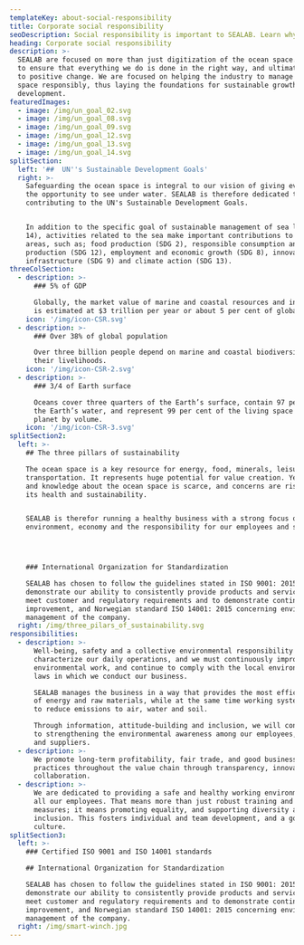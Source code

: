 ```yaml
---
templateKey: about-social-responsibility
title: Corporate social responsibility
seoDescription: Social responsibility is important to SEALAB. Learn why.
heading: Corporate social responsibility
description: >-
  SEALAB are focused on more than just digitization of the ocean space. We want
  to ensure that everything we do is done in the right way, and ultimately leads
  to positive change. We are focused on helping the industry to manage the ocean
  space responsibly, thus laying the foundations for sustainable growth and
  development.
featuredImages:
  - image: /img/un_goal_02.svg
  - image: /img/un_goal_08.svg
  - image: /img/un_goal_09.svg
  - image: /img/un_goal_12.svg
  - image: /img/un_goal_13.svg
  - image: /img/un_goal_14.svg
splitSection:
  left: '##  UN''s Sustainable Development Goals'
  right: >-
    Safeguarding the ocean space is integral to our vision of giving everyone
    the opportunity to see under water. SEALAB is therefore dedicated to
    contributing to the UN's Sustainable Development Goals. 


    In addition to the specific goal of sustainable management of sea life (SDG
    14), activities related to the sea make important contributions to other
    areas, such as; food production (SDG 2), responsible consumption and
    production (SDG 12), employment and economic growth (SDG 8), innovation and
    infrastructure (SDG 9) and climate action (SDG 13).
threeColSection:
  - description: >-
      ### 5% of GDP

      Globally, the market value of marine and coastal resources and industries
      is estimated at $3 trillion per year or about 5 per cent of global GDP.
    icon: '/img/icon-CSR.svg'
  - description: >-
      ### Over 38% of global population

      Over three billion people depend on marine and coastal biodiversity for
      their livelihoods.
    icon: '/img/icon-CSR-2.svg'
  - description: >-
      ### 3/4 of Earth surface

      Oceans cover three quarters of the Earth’s surface, contain 97 per cent of
      the Earth’s water, and represent 99 per cent of the living space on the
      planet by volume.
    icon: '/img/icon-CSR-3.svg'
splitSection2:
  left: >-
    ## The three pillars of sustainability

    The ocean space is a key resource for energy, food, minerals, leisure, and
    transportation. It represents huge potential for value creation. Yet data
    and knowledge about the ocean space is scarce, and concerns are rising over
    its health and sustainability. 


    SEALAB is therefor running a healthy business with a strong focus on the
    environment, economy and the responsibility for our employees and society.




    ### International Organization for Standardization

    SEALAB has chosen to follow the guidelines stated in ISO 9001: 2015 to
    demonstrate our ability to consistently provide products and services that
    meet customer and regulatory requirements and to demonstrate continuous
    improvement, and Norwegian standard ISO 14001: 2015 concerning environmental
    management of the company.
  right: /img/three_pilars_of_sustainability.svg
responsibilities:
  - description: >-
      Well-being, safety and a collective environmental responsibility will
      characterize our daily operations, and we must continuously improve our
      environmental work, and continue to comply with the local environmental
      laws in which we conduct our business.

      SEALAB manages the business in a way that provides the most efficient use
      of energy and raw materials, while at the same time working systematically
      to reduce emissions to air, water and soil.

      Through information, attitude-building and inclusion, we will contribute
      to strengthening the environmental awareness among our employees, partners
      and suppliers.
  - description: >-
      We promote long-term profitability, fair trade, and good business
      practices throughout the value chain through transparency, innovation and
      collaboration. 
  - description: >-
      We are dedicated to providing a safe and healthy working environment for
      all our employees. That means more than just robust training and safety
      measures; it means promoting equality, and supporting diversity and
      inclusion. This fosters individual and team development, and a good work
      culture.
splitSection3:
  left: >-
    ### Certified ISO 9001 and ISO 14001 standards

    ## International Organization for Standardization

    SEALAB has chosen to follow the guidelines stated in ISO 9001: 2015 to
    demonstrate our ability to consistently provide products and services that
    meet customer and regulatory requirements and to demonstrate continuous
    improvement, and Norwegian standard ISO 14001: 2015 concerning environmental
    management of the company.
  right: /img/smart-winch.jpg
---
```


